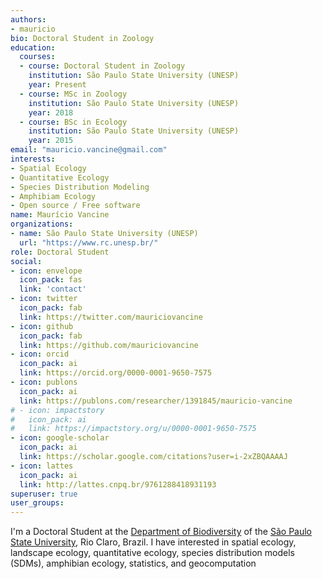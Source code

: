 ```yaml
---
authors:
- mauricio
bio: Doctoral Student in Zoology
education:
  courses:
  - course: Doctoral Student in Zoology
    institution: São Paulo State University (UNESP)
    year: Present
  - course: MSc in Zoology
    institution: São Paulo State University (UNESP)
    year: 2018
  - course: BSc in Ecology
    institution: São Paulo State University (UNESP)
    year: 2015
email: "mauricio.vancine@gmail.com"
interests:
- Spatial Ecology
- Quantitative Ecology
- Species Distribution Modeling
- Amphibiam Ecology
- Open source / Free software
name: Maurício Vancine
organizations:
- name: São Paulo State University (UNESP)
  url: "https://www.rc.unesp.br/"
role: Doctoral Student
social:
- icon: envelope
  icon_pack: fas
  link: 'contact'
- icon: twitter
  icon_pack: fab
  link: https://twitter.com/mauriciovancine
- icon: github
  icon_pack: fab
  link: https://github.com/mauriciovancine
- icon: orcid
  icon_pack: ai
  link: https://orcid.org/0000-0001-9650-7575
- icon: publons
  icon_pack: ai
  link: https://publons.com/researcher/1391845/mauricio-vancine
# - icon: impactstory
#   icon_pack: ai
#   link: https://impactstory.org/u/0000-0001-9650-7575
- icon: google-scholar
  icon_pack: ai
  link: https://scholar.google.com/citations?user=i-2xZBQAAAAJ
- icon: lattes
  icon_pack: ai
  link: http://lattes.cnpq.br/9761288418931193
superuser: true
user_groups:
---
```


I'm a Doctoral Student at the [Department of Biodiversity](https://ib.rc.unesp.br/#!/departamentos/ecologia/) of the [São Paulo State University](https://ib.rc.unesp.br/#!/), Rio Claro, Brazil. I have interested in spatial ecology, landscape ecology, quantitative ecology, species distribution models (SDMs), amphibian ecology, statistics, and geocomputation